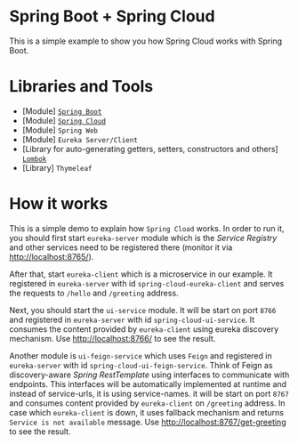 # Spring Boot + Spring Cloud

This is a simple example to show you how Spring Cloud works with Spring Boot.

# Libraries and Tools
* [Module] [`Spring Boot`](https://spring.io/projects/spring-boot)
* [Module] [`Spring Cloud`](https://spring.io/projects/spring-cloud)
* [Module] `Spring Web`
* [Module] `Eureka Server/Client`
* [Library for auto-generating getters, setters, constructors and others] [`Lombok`](https://projectlombok.org/)
* [Library] `Thymeleaf`

# How it works
This is a simple demo to explain how `Spring Cload` works. In order to run it, you should first start 
`eureka-server` module which is the _Service Registry_ and other services need to be registered there 
(monitor it via [http://localhost:8765/](http://localhost:8765/)).

After that, start `eureka-client` which is a microservice in our example. It registered in `eureka-server` 
with id `spring-cloud-eureka-client` and serves the requests to `/hello` and `/greeting` address. 

Next, you should start the `ui-service` module. It will be start on port `8766` and registered in 
`eureka-server` with id `spring-cloud-ui-service`. It consumes the content provided by `eureka-client` 
using eureka discovery mechanism. Use [http://localhost:8766/](http://localhost:8766/) to see the result.

Another module is `ui-feign-service` which uses `Feign` and registered in `eureka-server` with id 
`spring-cloud-ui-feign-service`. Think of Feign as discovery-aware _Spring RestTemplate_ using 
interfaces to communicate with endpoints. This interfaces will be automatically implemented at 
runtime and instead of service-urls, it is using service-names. it will be start on port `8767` and 
consumes content provided by `eureka-client` on `/greeting` address. In case which `eureka-client` is down, it uses 
fallback mechanism and returns `Service is not available` message. 
Use [http://localhost:8767/get-greeting](http://localhost:8767/get-greeting) to see the result.

